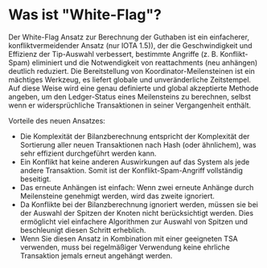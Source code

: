 # Was ist "White-Flag"?

Der White-Flag Ansatz zur Berechnung der Guthaben ist ein einfacherer, konfliktvermeidender Ansatz (nur IOTA 1.5)), der die Geschwindigkeit und Effizienz der Tip-Auswahl verbessert, bestimmte Angriffe (z. B. Konflikt-Spam) eliminiert und die Notwendigkeit von reattachments (neu anhängen) deutlich reduziert. Die Bereitstellung von Koordinator-Meilensteinen ist ein mächtiges Werkzeug, es liefert globale und unveränderliche Zeitstempel. Auf diese Weise wird eine genau definierte und global akzeptierte Methode angeben, um den Ledger-Status eines Meilensteins zu berechnen, selbst wenn er widersprüchliche Transaktionen in seiner Vergangenheit enthält.

Vorteile des neuen Ansatzes: 

- Die Komplexität der Bilanzberechnung entspricht der Komplexität der Sortierung aller neuen Transaktionen nach Hash (oder ähnlichem), was sehr effizient durchgeführt werden kann.
- Ein Konflikt hat keine anderen Auswirkungen auf das System als jede andere Transaktion. Somit ist der Konflikt-Spam-Angriff vollständig beseitigt.
- Das erneute Anhängen ist einfach: Wenn zwei erneute Anhänge durch Meilensteine genehmigt werden, wird das zweite ignoriert.
- Da Konflikte bei der Bilanzberechnung ignoriert werden, müssen sie bei der Auswahl der Spitzen der Knoten nicht berücksichtigt werden. Dies ermöglicht viel einfachere Algorithmen zur Auswahl von Spitzen und beschleunigt diesen Schritt erheblich.
- Wenn Sie diesen Ansatz in Kombination mit einer geeigneten TSA verwenden, muss bei regelmäßiger Verwendung keine ehrliche Transaktion jemals erneut angehängt werden.

